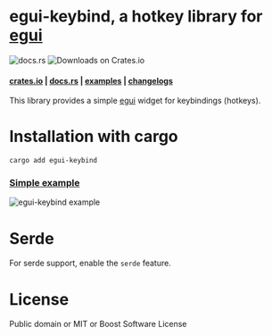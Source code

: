 # egui-keybind, a hotkey library for [egui](https://github.com/emilk/egui)

![docs.rs](https://img.shields.io/docsrs/egui-keybind) ![Downloads on Crates.io](https://img.shields.io/crates/d/egui-keybind)

#### [crates.io](https://crates.io/crates/egui-keybind) | [docs.rs](https://docs.rs/egui-keybind) | [examples](https://github.com/zeozeozeo/egui-keybind/tree/master/examples) | [changelogs](https://github.com/zeozeozeo/egui-keybind/blob/master/CHANGELOG.md)


This library provides a simple [egui](https://github.com/emilk/egui) widget for keybindings (hotkeys).

# Installation with cargo

```
cargo add egui-keybind
```

### [Simple example](https://github.com/zeozeozeo/egui-keybind/blob/master/examples/simple.rs)

![egui-keybind example](https://github.com/zeozeozeo/egui-keybind/blob/master/media/egui-keybind.gif?raw=true)

# Serde

For serde support, enable the `serde` feature.

# License

Public domain or MIT or Boost Software License
